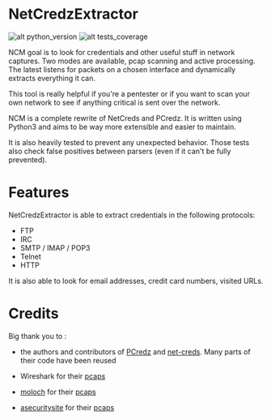 # NetCredzExtractor

![alt python_version](https://img.shields.io/badge/python-3.5+-informational.svg)
![alt tests_coverage](https://img.shields.io/badge/tests%20coverage-94%25-success.svg)

NCM goal is to look for credentials and other useful stuff in network captures. Two modes are available, pcap scanning and active processing. The latest listens for packets on a chosen interface and dynamically extracts everything it can.

This tool is really helpful if you're a pentester or if you want to scan your own network to see if anything critical is sent over the network. 

NCM is a complete rewrite of NetCreds and PCredz. It is written using Python3 and aims to be way more extensible and easier to maintain. 

It is also heavily tested to prevent any unexpected behavior. Those tests also check false positives between parsers (even if it can't be fully prevented). 

# Features

NetCredzExtractor is able to extract credentials in the following protocols:
* FTP
* IRC
* SMTP / IMAP / POP3
* Telnet
* HTTP

It is also able to look for email addresses, credit card numbers, visited URLs.

# Credits

Big thank you to :

* the authors and contributors of [PCredz](https://github.com/lgandx/PCredz) and [net-creds](https://github.com/DanMcInerney/net-creds). Many parts of their code have been reused

* Wireshark for their [pcaps](https://wiki.wireshark.org/SampleCaptures)

* [moloch](https://github.com/aol/moloch) for their [pcaps](https://github.com/aol/moloch/tree/master/tests/pcap)

* [asecuritysite](https://asecuritysite.com) for their [pcaps](https://asecuritysite.com/forensics/pcap)